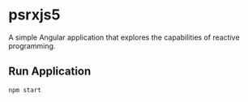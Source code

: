 # psrxjs5
A simple Angular application that explores the capabilities of reactive programming.

## Run Application
```npm start```
